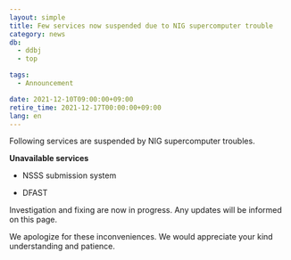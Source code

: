 ```yaml
---
layout: simple
title: Few services now suspended due to NIG supercomputer trouble
category: news
db:
  - ddbj
  - top

tags:
  - Announcement

date: 2021-12-10T09:00:00+09:00
retire_time: 2021-12-17T00:00:00+09:00
lang: en
---
```


Following services are suspended by NIG supercomputer troubles.

**Unavailable services**

- NSSS submission system

- DFAST

Investigation and fixing are now in progress. Any updates will be informed on this page.

We apologize for these inconveniences. We would appreciate your kind understanding and patience.

